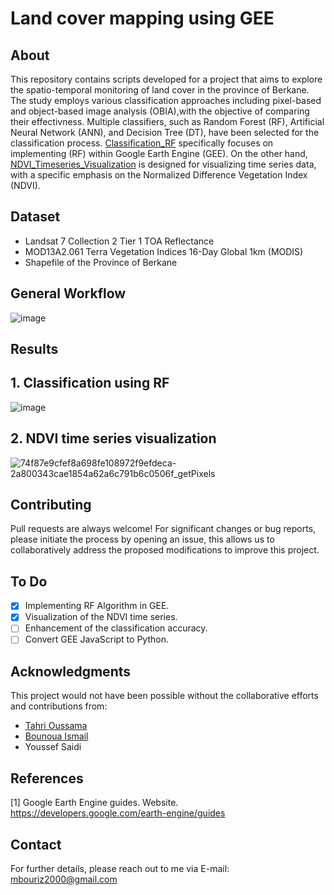 # Land cover mapping using GEE

## About

This repository contains scripts developed for a project that aims to explore the spatio-temporal monitoring of land cover in the province of Berkane.
The study employs various classification approaches including pixel-based and object-based image analysis (OBIA),with the objective of comparing their effectivness.
Multiple classifiers, such as Random Forest (RF), Artificial Neural Network (ANN), and Decision Tree (DT), have been selected for the classification process.
[Classification_RF](Classification_RF.js) specifically focuses on implementing (RF) within Google Earth Engine (GEE). On the other hand, [NDVI_Timeseries_Visualization](NDVI_Timeseries_Visualization.js) is designed for visualizing time series data, with a specific emphasis on the Normalized Difference Vegetation Index (NDVI).

## Dataset
- Landsat 7 Collection 2 Tier 1 TOA Reflectance
- MOD13A2.061 Terra Vegetation Indices 16-Day Global 1km (MODIS)
- Shapefile of the Province of Berkane 
## General Workflow

![image](https://github.com/MrBourriz/Land-Cover-mapping-using-GEE/assets/108701137/0f6b7227-f920-46af-8633-5fcbeca183af)


## Results

## 1. Classification using RF
![image](https://github.com/MrBourriz/Land-Cover-mapping-using-GEE/assets/108701137/3b52f975-e1e9-4468-8756-c314921771a2)

## 2. NDVI time series visualization
![74f87e9cfef8a698fe108972f9efdeca-2a800343cae1854a62a6c791b6c0506f_getPixels](https://github.com/MrBourriz/Land-Cover-mapping-using-GEE/assets/108701137/d6d9630f-ee8e-453b-bb12-0964a3891247)


## Contributing
Pull requests are always welcome!
For significant changes or bug reports, please initiate the process by opening an issue, this allows us to collaboratively address the proposed modifications to improve this project. 

## To Do

- [x] Implementing RF Algorithm in GEE.
- [x] Visualization of the NDVI time series.
- [ ] Enhancement of the classification accuracy.
- [ ] Convert GEE JavaScript to Python. 

## Acknowledgments
This project would not have been possible without the collaborative efforts and contributions from:
- [Tahri Oussama](https://github.com/Oussamaaat)
- [Bounoua Ismail](https://github.com/bounouaismail)
-  Youssef Saidi

## References
[1] Google Earth Engine guides. Website. https://developers.google.com/earth-engine/guides


## Contact
For further details, please reach out to me via E-mail: mbouriz2000@gmail.com
